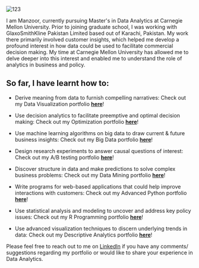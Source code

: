![123](https://user-images.githubusercontent.com/93225948/159189980-f66aad3c-1321-4ce8-8944-45b7f8bc5216.jpg)

I am Manzoor, currently pursuing Master's in Data Analytics at Carnegie Mellon University. Prior to joining graduate school, I was working with GlaxoSmithKline Pakistan Limited based out of Karachi, Pakistan. My work there primarily involved customer insights, which helped me develop a profound interest in how data could be used to facilitate commercial decision making. My time at Carnegie Mellon University has allowed me to delve deeper into this interest and enabled me to understand the role of analytics in business and policy. 

## So far, I have learnt how to:

* Derive meaning from data to furnish compelling narratives: Check out my Data Visualization portfolio **[here](https://mhmirza.github.io/DataViz/)**!

* Use decision analytics to facilitate preemptive and optimal decision making: Check out my Optimization portfolio **[here](https://mhmirza.github.io/Optimization/)**!

* Use machine learning algorithms on big data to draw current & future business insights: Check out my Big Data portfolio **[here](https://mhmirza.github.io/BigData/)**!

* Design research experiments to answer causal questions of interest: Check out my A/B testing portfolio **[here](https://mhmirza.github.io/ABTesting/)**!

* Discover structure in data and make predictions to solve complex business problems: Check out my Data Mining portfolio **[here](https://mhmirza.github.io/DataMining/)**!

* Write programs for web-based applications that could help improve interactions with customers: Check out my Advanced Python portfolio **[here](https://mhmirza.github.io/PythonProgramming/)**!

* Use statistical analysis and modeling to uncover and address key policy issues: Check out my R Programming portfolio **[here](https://mhmirza.github.io/RAnalytics/)**!

* Use advanced visualization techniques to discern underlying trends in data: Check out my Descriptive Analytics portfolio **[here](https://mhmirza.github.io/DescriptiveAnalytics/)**!

Please feel free to reach out to me on [LinkedIn](https://www.linkedin.com/in/manzoorhassanmirza/) if you have any comments/ suggestions regarding my portfolio or would like to share your experience in Data Analytics.
